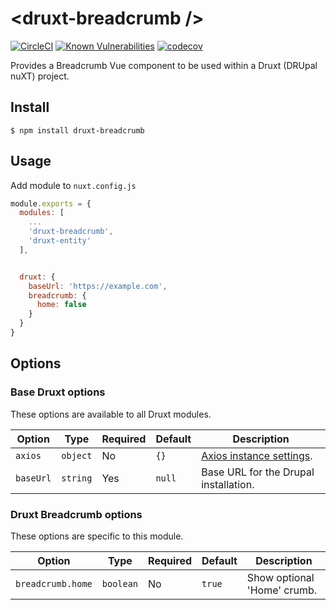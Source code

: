 # \<druxt-breadcrumb />

[![CircleCI](https://circleci.com/gh/Realityloop/druxt-breadcrumb.svg?style=svg)](https://circleci.com/gh/Realityloop/druxt-breadcrumb)
[![Known Vulnerabilities](https://snyk.io/test/github/Realityloop/druxt-breadcrumb/badge.svg?targetFile=package.json)](https://snyk.io/test/github/Realityloop/druxt-breadcrumb?targetFile=package.json)
[![codecov](https://codecov.io/gh/Realityloop/druxt-breadcrumb/branch/develop/graph/badge.svg)](https://codecov.io/gh/Realityloop/druxt-breadcrumb)

Provides a Breadcrumb Vue component to be used within a Druxt (DRUpal nuXT) project.

## Install

`$ npm install druxt-breadcrumb`

## Usage

Add module to `nuxt.config.js`

```js
module.exports = {
  modules: [
    ...
    'druxt-breadcrumb',
    'druxt-entity'
  ],


  druxt: {
    baseUrl: 'https://example.com',
    breadcrumb: {
      home: false
    }
  }
}
```

## Options

### Base Druxt options

These options are available to all Druxt modules.

| Option | Type | Required | Default | Description |
| --- | --- | --- | --- | --- |
| `axios` | `object` | No | `{}` | [Axios instance settings](https://github.com/axios/axios#axioscreateconfig). |
| `baseUrl` | `string` | Yes | `null` | Base URL for the Drupal installation. |

### Druxt Breadcrumb options

These options are specific to this module.

| Option | Type | Required | Default | Description |
| --- | --- | --- | --- | --- |
| `breadcrumb.home` | `boolean` | No | `true` | Show optional 'Home' crumb. |
